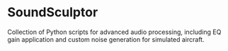 # SoundSculptor
Collection of Python scripts for advanced audio processing, including EQ gain application and custom noise generation for simulated aircraft.
